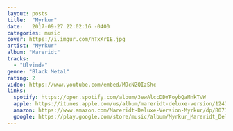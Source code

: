 ```yaml
---
layout: posts
title:  "Myrkur"
date:   2017-09-27 22:02:16 -0400
categories: music
cover: https://i.imgur.com/hTxKrIE.jpg
artist: "Myrkur"
album: "Mareridt"
tracks:
  - "Ulvinde"
genre: "Black Metal"
rating: 2
video: https://www.youtube.com/embed/M9cNZQIzShc
links:
  spotify: https://open.spotify.com/album/3ewAlccDDYFoybQaMnkTvW
  apple: https://itunes.apple.com/us/album/mareridt-deluxe-version/1247992721
  amazon: https://www.amazon.com/Mareridt-Deluxe-Version-Myrkur/dp/B071X7FBKP/
  google: https://play.google.com/store/music/album/Myrkur_Mareridt_Deluxe_Version?id=Bzurrihkavyxuwuay3jctv6giji&hl=en
---
```



